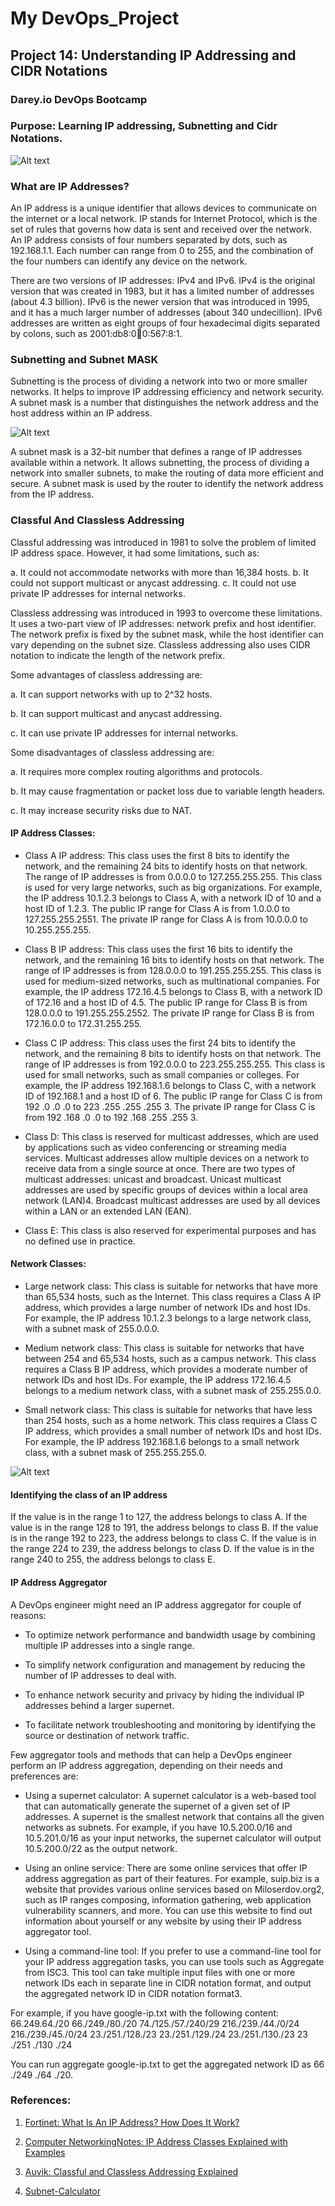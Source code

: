 # My DevOps_Project 

## Project 14: Understanding IP Addressing and CIDR Notations

### Darey.io DevOps Bootcamp

### Purpose: Learning IP addressing, Subnetting and Cidr Notations.


![Alt text](00.network.png)



### What are IP Addresses? 

An IP address is a unique identifier that allows devices to communicate on the internet or a local network. IP stands for Internet Protocol, which is the set of rules that governs how data is sent and received over the network. An IP address consists of four numbers separated by dots, such as 192.168.1.1. Each number can range from 0 to 255, and the combination of the four numbers can identify any device on the network.

There are two versions of IP addresses: IPv4 and IPv6. IPv4 is the original version that was created in 1983, but it has a limited number of addresses (about 4.3 billion). IPv6 is the newer version that was introduced in 1995, and it has a much larger number of addresses (about 340 undecillion). IPv6 addresses are written as eight groups of four hexadecimal digits separated by colons, such as 2001:db8:0:1234:0:567:8:1.


### Subnetting and Subnet MASK

Subnetting is the process of dividing a network into two or more smaller networks. It helps to improve IP addressing efficiency and network security. A subnet mask is a number that distinguishes the network address and the host address within an IP address.

![Alt text](01.Ip_addr.png)


A subnet mask is a 32-bit number that defines a range of IP addresses available within a network. It allows subnetting, the process of dividing a network into smaller subnets, to make the routing of data more efficient and secure. A subnet mask is used by the router to identify the network address from the IP address. 


### Classful And Classless Addressing

Classful addressing was introduced in 1981 to solve the problem of limited IP address space. However, it had some limitations, such as:

a. It could not accommodate networks with more than 16,384 hosts.
b. It could not support multicast or anycast addressing.
c. It could not use private IP addresses for internal networks.


Classless addressing was introduced in 1993 to overcome these limitations. It uses a two-part view of IP addresses: network prefix and host identifier. The network prefix is fixed by the subnet mask, while the host identifier can vary depending on the subnet size. Classless addressing also uses CIDR notation to indicate the length of the network prefix.

Some advantages of classless addressing are:

a. It can support networks with up to 2^32 hosts.

b. It can support multicast and anycast addressing.

c. It can use private IP addresses for internal networks.

Some disadvantages of classless addressing are:

a. It requires more complex routing algorithms and protocols.

b. It may cause fragmentation or packet loss due to variable length headers.

c. It may increase security risks due to NAT.


#### IP Address Classes:

* Class A IP address: This class uses the first 8 bits to identify the network, and the remaining 24 bits to identify hosts on that network. The range of IP addresses is from 0.0.0.0 to 127.255.255.255. This class is used for very large networks, such as big organizations. For example, the IP address 10.1.2.3 belongs to Class A, with a network ID of 10 and a host ID of 1.2.3.   The public IP range for Class A is from 1.0.0.0 to 127.255.255.2551. The private IP range for Class A is from 10.0.0.0 to 10.255.255.255.


* Class B IP address: This class uses the first 16 bits to identify the network, and the remaining 16 bits to identify hosts on that network. The range of IP addresses is from 128.0.0.0 to 191.255.255.255. This class is used for medium-sized networks, such as multinational companies. For example, the IP address 172.16.4.5 belongs to Class B, with a network ID of 172.16 and a host ID of 4.5. The public IP range for Class B is from 128.0.0.0 to 191.255.255.2552. The private IP range for Class B is from 172.16.0.0 to 172.31.255.255.


* Class C IP address: This class uses the first 24 bits to identify the network, and the remaining 8 bits to identify hosts on that network. The range of IP addresses is from 192.0.0.0 to 223.255.255.255. This class is used for small networks, such as small companies or colleges. For example, the IP address 192.168.1.6 belongs to Class C, with a network ID of 192.168.1 and a host ID of 6. The public IP range for Class C is from 192 .0 .0 .0 to 223 .255 .255 .255 3. The private IP range for Class C is from 192 .168 .0 .0 to 192 .168 .255 .255 3.

* Class D: This class is reserved for multicast addresses, which are used by applications such as video conferencing or streaming media services. Multicast addresses allow multiple devices on a network to receive data from a single source at once. There are two types of multicast addresses: unicast and broadcast. Unicast multicast addresses are used by specific groups of devices within a local area network (LAN)4. Broadcast multicast addresses are used by all devices within a LAN or an extended LAN (EAN).


* Class E: This class is also reserved for experimental purposes and has no defined use in practice.




#### Network Classes:

* Large network class: This class is suitable for networks that have more than 65,534 hosts, such as the Internet. This class requires a Class A IP address, which provides a large number of network IDs and host IDs. For example, the IP address 10.1.2.3 belongs to a large network class, with a subnet mask of 255.0.0.0.


* Medium network class: This class is suitable for networks that have between 254 and 65,534 hosts, such as a campus network. This class requires a Class B IP address, which provides a moderate number of network IDs and host IDs. For example, the IP address 172.16.4.5 belongs to a medium network class, with a subnet mask of 255.255.0.0.

* Small network class: This class is suitable for networks that have less than 254 hosts, such as a home network. This class requires a Class C IP address, which provides a small number of network IDs and host IDs. For example, the IP address 192.168.1.6 belongs to a small network class, with a subnet mask of 255.255.255.0.

![Alt text](02.network&ip.png)

#### Identifying the class of an IP address

If the value is in the range 1 to 127, the address belongs to class A.
If the value is in the range 128 to 191, the address belongs to class B.
If the value is in the range 192 to 223, the address belongs to class C.
If the value is in the range 224 to 239, the address belongs to class D.
If the value is in the range 240 to 255, the address belongs to class E.


#### IP Address Aggregator

A DevOps engineer might need an IP address aggregator for couple of reasons:

* To optimize network performance and bandwidth usage by combining multiple IP addresses into a single range.

* To simplify network configuration and management by reducing the number of IP addresses to deal with.

* To enhance network security and privacy by hiding the individual IP addresses behind a larger supernet.

* To facilitate network troubleshooting and monitoring by identifying the source or destination of network traffic.

Few aggregator tools and methods that can help a DevOps engineer perform an IP address aggregation, depending on their needs and preferences are:

* Using a supernet calculator: A supernet calculator is a web-based tool that can automatically generate the supernet of a given set of IP addresses. A supernet is the smallest network that contains all the given networks as subnets. For example, if you have 10.5.200.0/16 and 10.5.201.0/16 as your input networks, the supernet calculator will output 10.5.200.0/22 as the output network.

* Using an online service: There are some online services that offer IP address aggregation as part of their features. For example, suip.biz is a website that provides various online services based on Miloserdov.org2, such as IP ranges composing, information gathering, web application vulnerability scanners, and more. You can use this website to find out information about yourself or any website by using their IP address aggregator tool.

* Using a command-line tool: If you prefer to use a command-line tool for your IP address aggregation tasks, you can use tools such as Aggregate from ISC3. This tool can take multiple input files with one or more network IDs each in separate line in CIDR notation format, and output the aggregated network ID in CIDR notation format3. 

For example, if you have google-ip.txt with the following content:
66.249.64./20 66./249./80./20 74./125./57./240/29 216./239./44./0/24 216./239./45./0/24 23./251./128./23 23./251./129./24 23./251./130./23 23 ./251 ./130 ./24

You can run aggregate google-ip.txt to get the aggregated network ID as 66 ./249 ./64 ./20.





### References:


1. [Fortinet: What Is An IP Address? How Does It Work?](https://www.fortinet.com/resources/cyberglossary/what-is-ip-address)

2. [Computer NetworkingNotes: IP Address Classes Explained with Examples](https://www.computernetworkingnotes.com/networking-tutorials/ip-address-classes-explained-with-examples.html)

3. [Auvik: Classful and Classless Addressing Explained](https://www.auvik.com/franklyit/blog/classful-classless-addressing/)

4. [Subnet-Calculator](https://www.subnet-calculator.org/supernets.php)